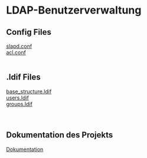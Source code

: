# LDAP-Benutzerverwaltung

## Config Files
[slapd.conf](https://github.com/denisepostl/LDAP-Benutzerverwaltung/blob/main/slapd.conf) <br>
[acl.conf](https://github.com/denisepostl/LDAP-Benutzerverwaltung/blob/main/acl.conf) <br><br>

## .ldif Files
[base_structure.ldif](https://github.com/denisepostl/LDAP-Benutzerverwaltung/blob/main/base_structure.ldif) <br>
[users.ldif](https://github.com/denisepostl/LDAP-Benutzerverwaltung/blob/main/users.ldif) <br>
[groups.ldif](https://github.com/denisepostl/LDAP-Benutzerverwaltung/blob/main/groups.ldif) <br><br><br>

## Dokumentation des Projekts
[Dokumentation](https://github.com/denisepostl/LDAP-Benutzerverwaltung/blob/main/SYT_Benutzerverwaltung.pdf)
